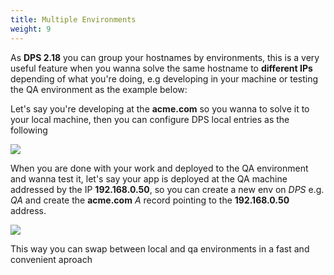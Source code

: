 ```yaml
---
title: Multiple Environments
weight: 9
---
```


As **DPS 2.18** you can group your hostnames by environments, this is a very useful feature when you wanna solve
the same hostname to **different IPs** depending of what you're doing, e.g developing in your machine or testing the QA 
environment as the example below: 

Let's say you're developing at the **acme.com** so you wanna to solve it to your local machine, then you can configure
DPS local entries as the following

![](https://i.imgur.com/tHwWeUT.png)

When you are done with your work and deployed to the QA environment and wanna test it, let's say your app is deployed at
the QA machine addressed by the IP **192.168.0.50**, so you can create a new env on *DPS* e.g. *QA* and create 
the **acme.com** *A* record pointing to the **192.168.0.50** address.

![](https://i.imgur.com/nAMCxcC.png)

This way you can swap between local and qa environments in a fast and convenient aproach
